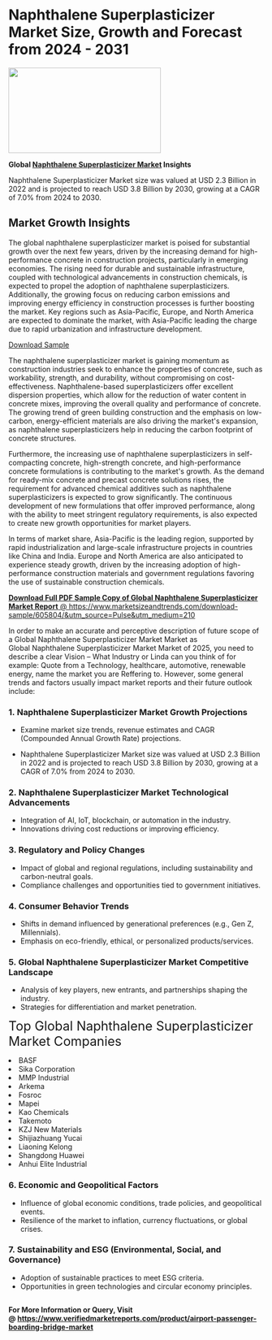 <H1>Naphthalene Superplasticizer Market Size, Growth and Forecast from 2024 - 2031</H1><img class="aligncenter size-medium wp-image-584254" src="https://thirdeyenews.in/wp-content/uploads/2024/09/Global-Market-Research-300x168.jpeg" alt="" width="300" height="168" /><p><strong>Global&nbsp;<a href="https://www.marketsizeandtrends.com/download-sample/605804/&amp;utm_source=Pulse&amp;utm_medium=210">Naphthalene Superplasticizer Market</a> Insights</strong></p><p>Naphthalene Superplasticizer Market size was valued at USD 2.3 Billion in 2022 and is projected to reach USD 3.8 Billion by 2030, growing at a CAGR of 7.0% from 2024 to 2030.</p><p><h2>Market Growth Insights</h2> <p>The global naphthalene superplasticizer market is poised for substantial growth over the next few years, driven by the increasing demand for high-performance concrete in construction projects, particularly in emerging economies. The rising need for durable and sustainable infrastructure, coupled with technological advancements in construction chemicals, is expected to propel the adoption of naphthalene superplasticizers. Additionally, the growing focus on reducing carbon emissions and improving energy efficiency in construction processes is further boosting the market. Key regions such as Asia-Pacific, Europe, and North America are expected to dominate the market, with Asia-Pacific leading the charge due to rapid urbanization and infrastructure development.</p> <p><a href="#">Download Sample</a></p> <p>The naphthalene superplasticizer market is gaining momentum as construction industries seek to enhance the properties of concrete, such as workability, strength, and durability, without compromising on cost-effectiveness. Naphthalene-based superplasticizers offer excellent dispersion properties, which allow for the reduction of water content in concrete mixes, improving the overall quality and performance of concrete. The growing trend of green building construction and the emphasis on low-carbon, energy-efficient materials are also driving the market's expansion, as naphthalene superplasticizers help in reducing the carbon footprint of concrete structures.</p> <p>Furthermore, the increasing use of naphthalene superplasticizers in self-compacting concrete, high-strength concrete, and high-performance concrete formulations is contributing to the market's growth. As the demand for ready-mix concrete and precast concrete solutions rises, the requirement for advanced chemical additives such as naphthalene superplasticizers is expected to grow significantly. The continuous development of new formulations that offer improved performance, along with the ability to meet stringent regulatory requirements, is also expected to create new growth opportunities for market players.</p> <p>In terms of market share, Asia-Pacific is the leading region, supported by rapid industrialization and large-scale infrastructure projects in countries like China and India. Europe and North America are also anticipated to experience steady growth, driven by the increasing adoption of high-performance construction materials and government regulations favoring the use of sustainable construction chemicals.</p> <p><a href="#"></p><p><span class=""><strong>Download Full PDF Sample Copy of Global Naphthalene Superplasticizer Market Report</strong> @ <a href="https://www.marketsizeandtrends.com/download-sample/605804/&amp;utm_source=Pulse&amp;utm_medium=210" target="_blank">https://www.marketsizeandtrends.com/download-sample/605804/&amp;utm_source=Pulse&amp;utm_medium=210</a></span></p><p>In order to make an accurate and perceptive description of future scope of a Global&nbsp;Naphthalene Superplasticizer Market Market as Global&nbsp;Naphthalene Superplasticizer Market Market of 2025, you need to describe a clear Vision &ndash; What Industry or Linda can you think of for example: Quote from a Technology, healthcare, automotive, renewable energy, name the market you are Reffering to. However, some general trends and factors usually impact market reports and their future outlook include:</p><h3>1.&nbsp;<strong>Naphthalene Superplasticizer Market Growth Projections</strong></h3><ul><li>Examine market size trends, revenue estimates and CAGR (Compounded Annual Growth Rate) projections.</li><li><p>Naphthalene Superplasticizer Market size was valued at USD 2.3 Billion in 2022 and is projected to reach USD 3.8 Billion by 2030, growing at a CAGR of 7.0% from 2024 to 2030.</p></li></ul><h3>2.&nbsp;<strong>Naphthalene Superplasticizer Market Technological Advancements</strong></h3><ul><li>Integration of AI, IoT, blockchain, or automation in the industry.</li><li>Innovations driving cost reductions or improving efficiency.</li></ul><h3>3.&nbsp;<strong>Regulatory and Policy Changes</strong></h3><ul><li>Impact of global and regional regulations, including sustainability and carbon-neutral goals.</li><li>Compliance challenges and opportunities tied to government initiatives.</li></ul><h3>4.&nbsp;<strong>Consumer Behavior Trends</strong></h3><ul><li>Shifts in demand influenced by generational preferences (e.g., Gen Z, Millennials).</li><li>Emphasis on eco-friendly, ethical, or personalized products/services.</li></ul><h3>5.&nbsp;<strong>Global Naphthalene Superplasticizer Market Competitive Landscape</strong></h3><ul><li>Analysis of key players, new entrants, and partnerships shaping the industry.</li><li>Strategies for differentiation and market penetration.</li></ul><p data-pm-slice="1 1 []"><span style="color: inherit; font-family: inherit; font-size: 25px;">Top Global Naphthalene Superplasticizer Market Companies</span></p><div class="" data-test-id=""><p><li>BASF</li><li> Sika Corporation</li><li> MMP Industrial</li><li> Arkema</li><li> Fosroc</li><li> Mapei</li><li> Kao Chemicals</li><li> Takemoto</li><li> KZJ New Materials</li><li> Shijiazhuang Yucai</li><li> Liaoning Kelong</li><li> Shangdong Huawei</li><li> Anhui Elite Industrial</li></p></div><h3>6.&nbsp;<strong>Economic and Geopolitical Factors</strong></h3><ul><li>Influence of global economic conditions, trade policies, and geopolitical events.</li><li>Resilience of the market to inflation, currency fluctuations, or global crises.</li></ul><h3>7.&nbsp;<strong>Sustainability and ESG (Environmental, Social, and Governance)</strong></h3><ul><li>Adoption of sustainable practices to meet ESG criteria.</li><li>Opportunities in green technologies and circular economy principles.</li></ul><h2><strong style="font-size: 14px;">For More Information or Query, Visit @&nbsp;</strong><a style="background-color: #ffffff; font-size: 14px;" href="https://www.marketsizeandtrends.com/report/naphthalene-superplasticizer-market/" target="_blank">https://www.verifiedmarketreports.com/product/airport-passenger-boarding-bridge-market</a></h2>
